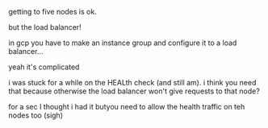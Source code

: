 getting to five nodes is ok.

but the load balancer!

in gcp you have to make an instance group and configure it to a load balancer...

yeah it's complicated

i was stuck for a while on the HEALth check (and still am). i think you need that because otherwise the load balancer won't give requests to that node?

for a sec I thought i had it butyou need to allow the health traffic on teh nodes too (sigh)